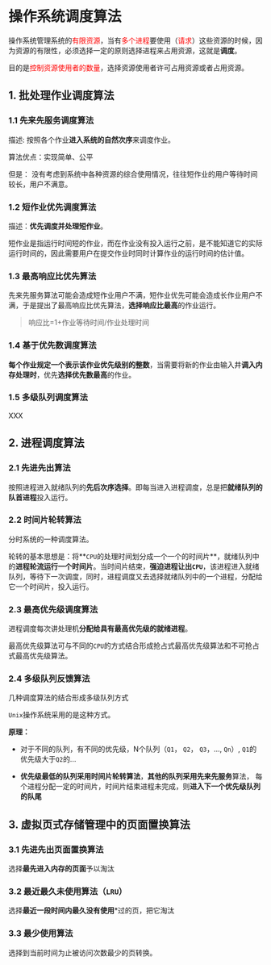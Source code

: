 # 操作系统调度算法

操作系统管理系统的<font color="red">有限资源</font>，当有<font color="red">多个进程</font>要使用（<font color='red'>请求</font>）这些资源的时候，因为资源的有限性，必须选择一定的原则选择进程来占用资源，这就是**调度**。

目的是<font color="red">控制资源使用者的数量</font>，选择资源使用者许可占用资源或者占用资源。



## 1. 批处理作业调度算法

### 1.1 先来先服务调度算法

描述: 按照各个作业**进入系统的自然次序**来调度作业。

算法优点：实现简单、公平

但是： 没有考虑到系统中各种资源的综合使用情况，往往短作业的用户等待时间较长，用户不满意。



### 1.2 短作业优先调度算法

描述：**优先调度并处理短作业**。

短作业是指运行时间短的作业，而在作业没有投入运行之前，是不能知道它的实际运行时间的，因此需要用户在提交作业时同时计算作业的运行时间的估计值。



### 1.3 最高响应比优先算法

先来先服务算法可能会造成短作业用户不满，短作业优先可能会造成长作业用户不满，于是提出了最高响应比优先算法，**选择响应比最高**的作业运行。

>  响应比=1+作业等待时间/作业处理时间



### 1.4 基于优先数调度算法

**每个作业规定一个表示该作业优先级别的整数**，当需要将新的作业由输入井**调入内存处理时**，优先**选择优先数最高**的作业。



### 1.5 多级队列调度算法

XXX



## 2. 进程调度算法

### 2.1 先进先出算法

按照进程进入就绪队列的**先后次序选择**。即每当进入进程调度，总是把**就绪队列的队首进程**投入运行。



### 2.2 时间片轮转算法

分时系统的一种调度算法。

轮转的基本思想是：将**`CPU`的处理时间划分成一个一个的时间片**，就绪队列中的**进程轮流运行一个时间片**。当时间片结束，**强迫进程让出`CPU`**，该进程进入就绪队列，等待下一次调度，同时，进程调度又去选择就绪队列中的一个进程，分配给它一个时间片，投入运行。



### 2.3 最高优先级调度算法

进程调度每次讲处理机**分配给具有最高优先级的就绪进程**。

最高优先级算法可与不同的`CPU`的方式结合形成抢占式最高优先级算法和不可抢占式最高优先级算法。



### 2.4 多级队列反馈算法

几种调度算法的结合形成多级队列方式

`Unix`操作系统采用的是这种方式。

**原理：** 

- 对于不同的队列，有不同的优先级，N个队列（`Q1`， `Q2`， `Q3`，..., `Qn`）, `Q1`的优先级大于`Q2`的...

- **优先级最低的队列采用时间片轮转算法**，**其他的队列采用先来先服务**算法， 每个进程分配一定的时间片，时间片结束进程未完成，则**进入下一个优先级队列的队尾**

  

## 3. 虚拟页式存储管理中的页面置换算法

### 3.1 先进先出页面置换算法

选择**最先进入内存的页面**予以淘汰



### 3.2 最近最久未使用算法（`LRU`）

选择**最近一段时间内最久没有使用***过的页，把它淘汰



### 3.3 最少使用算法

选择到当前时间为止被访问次数最少的页转换。







